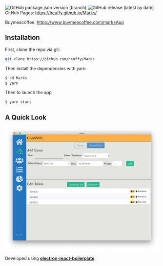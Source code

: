 ![GitHub package.json version (branch)](https://img.shields.io/github/package-json/v/hcuffy/Marks/master?style=for-the-badge)
![GitHub release (latest by date)](https://img.shields.io/github/downloads/hcuffy/marks/latest/total?color=neon&label=Released%20Version%20Downloads&style=flat-square)
GitHub Pages: https://hcuffy.github.io/Marks/

Buymeacoffee: https://www.buymeacoffee.com/marksApp

## Installation

First, clone the repo via git:

```bash
git clone https://github.com/hcuffy/Marks
```

Then install the dependencies with yarn.

```bash
$ cd Marks
$ yarn
```

Then to launch the app

```bash
$ yarn start
```

## A Quick Look


  <img alt="Example Image" src="./.erb/img/app.png" />


Developed using [**electron-react-boilerplate**](https://github.com/electron-react-boilerplate/electron-react-boilerplate)
